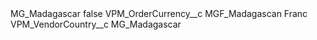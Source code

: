<?xml version="1.0" encoding="UTF-8"?>
<CustomMetadata xmlns="http://soap.sforce.com/2006/04/metadata" xmlns:xsi="http://www.w3.org/2001/XMLSchema-instance" xmlns:xsd="http://www.w3.org/2001/XMLSchema">
    <label>MG_Madagascar</label>
    <protected>false</protected>
    <values>
        <field>VPM_OrderCurrency__c</field>
        <value xsi:type="xsd:string">MGF_Madagascan Franc</value>
    </values>
    <values>
        <field>VPM_VendorCountry__c</field>
        <value xsi:type="xsd:string">MG_Madagascar</value>
    </values>
</CustomMetadata>
